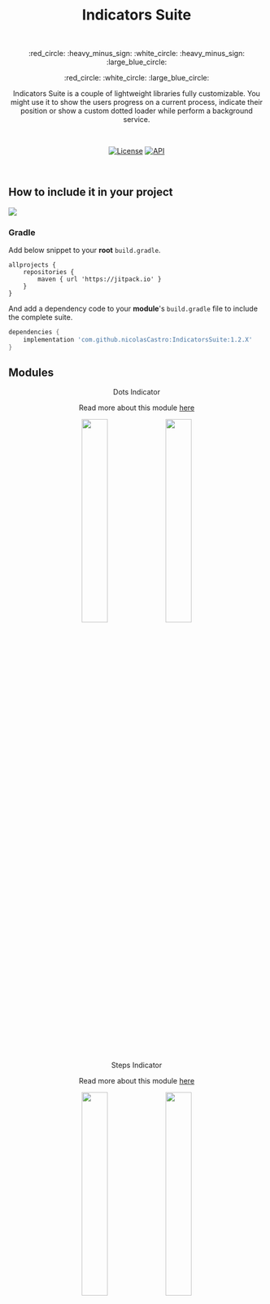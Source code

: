 <h1 align="center">Indicators Suite</h1></br>

<p align="center">
:red_circle: :heavy_minus_sign: :white_circle: :heavy_minus_sign: :large_blue_circle: 
</p>
<p align="center">
:red_circle: :white_circle: :large_blue_circle:
</p>
<p align="center">
  Indicators Suite is a couple of lightweight libraries fully customizable.
  You might use it to show the users progress on a current process, indicate their position or show a custom dotted loader while perform a background service.
</p>
</br>
<p align="center">
  <a href="https://opensource.org/licenses/Apache-2.0"><img alt="License" src="https://img.shields.io/badge/License-Apache%202.0-blue.svg"/></a>
  <a href="https://android-arsenal.com/api?level=21"><img alt="API" src="https://img.shields.io/badge/API-21%2B-brightgreen.svg?style=flat"/></a>
</p> <br>

## How to include it in your project

[![](https://jitpack.io/v/nicolasCastro/dotsIndicator.svg)](https://jitpack.io/#nicolasCastro/dotsIndicator)

### Gradle
Add below snippet to your **root** `build.gradle`.
```Gradle
allprojects {
    repositories {
        maven { url 'https://jitpack.io' }
    }
}
```
And add a dependency code to your **module**'s `build.gradle` file to include the complete suite.
```gradle
dependencies {
    implementation 'com.github.nicolasCastro:IndicatorsSuite:1.2.X'
}
```

## Modules

<p align="center">Dots Indicator</p>
<p align="center">Read more about this module <a href="/dotsindicator/README.md">here</a></p>
<p align="center">
  <img src="https://user-images.githubusercontent.com/7327610/110058652-7be6c680-7d41-11eb-975a-467ed2b98fec.gif" width="32%"/>
  <img src="https://user-images.githubusercontent.com/7327610/110058961-17783700-7d42-11eb-8e77-6c7c248e535a.gif" width="32%"/>
</p>
<p align="center">Steps Indicator</p>
<p align="center">Read more about this module <a href="/stepsindicator/README.md">here</a></p>
<p align="center">
  <img src="https://user-images.githubusercontent.com/7327610/110218399-6afc9900-7e98-11eb-81a1-8027d527d623.gif" width="32%"/>
  <img src="https://user-images.githubusercontent.com/7327610/110218401-6f28b680-7e98-11eb-94aa-0ca8a4702612.gif" width="32%"/>
</p>
